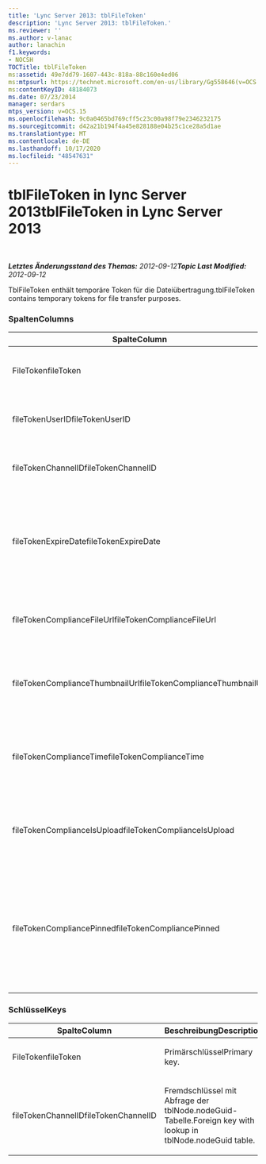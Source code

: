 ```yaml
---
title: 'Lync Server 2013: tblFileToken'
description: 'Lync Server 2013: tblFileToken.'
ms.reviewer: ''
ms.author: v-lanac
author: lanachin
f1.keywords:
- NOCSH
TOCTitle: tblFileToken
ms:assetid: 49e7dd79-1607-443c-818a-88c160e4ed06
ms:mtpsurl: https://technet.microsoft.com/en-us/library/Gg558646(v=OCS.15)
ms:contentKeyID: 48184073
ms.date: 07/23/2014
manager: serdars
mtps_version: v=OCS.15
ms.openlocfilehash: 9c0a0465bd769cff5c23c00a98f79e2346232175
ms.sourcegitcommit: d42a21b194f4a45e828188e04b25c1ce28a5d1ae
ms.translationtype: MT
ms.contentlocale: de-DE
ms.lasthandoff: 10/17/2020
ms.locfileid: "48547631"
---
```

# <a name="tblfiletoken-in-lync-server-2013"></a><span data-ttu-id="b56f1-103">tblFileToken in lync Server 2013</span><span class="sxs-lookup"><span data-stu-id="b56f1-103">tblFileToken in Lync Server 2013</span></span>

<div data-xmlns="http://www.w3.org/1999/xhtml">

<div class="topic" data-xmlns="http://www.w3.org/1999/xhtml" data-msxsl="urn:schemas-microsoft-com:xslt" data-cs="https://msdn.microsoft.com/">

<div data-asp="https://msdn2.microsoft.com/asp">



</div>

<div id="mainSection">

<div id="mainBody">

<span> </span>

<span data-ttu-id="b56f1-104">_**Letztes Änderungsstand des Themas:** 2012-09-12_</span><span class="sxs-lookup"><span data-stu-id="b56f1-104">_**Topic Last Modified:** 2012-09-12_</span></span>

<span data-ttu-id="b56f1-105">TblFileToken enthält temporäre Token für die Dateiübertragung.</span><span class="sxs-lookup"><span data-stu-id="b56f1-105">tblFileToken contains temporary tokens for file transfer purposes.</span></span>

### <a name="columns"></a><span data-ttu-id="b56f1-106">Spalten</span><span class="sxs-lookup"><span data-stu-id="b56f1-106">Columns</span></span>

<table>
<colgroup>
<col style="width: 33%" />
<col style="width: 33%" />
<col style="width: 33%" />
</colgroup>
<thead>
<tr class="header">
<th><span data-ttu-id="b56f1-107">Spalte</span><span class="sxs-lookup"><span data-stu-id="b56f1-107">Column</span></span></th>
<th><span data-ttu-id="b56f1-108">Typ</span><span class="sxs-lookup"><span data-stu-id="b56f1-108">Type</span></span></th>
<th><span data-ttu-id="b56f1-109">Beschreibung</span><span class="sxs-lookup"><span data-stu-id="b56f1-109">Description</span></span></th>
</tr>
</thead>
<tbody>
<tr class="odd">
<td><p><span data-ttu-id="b56f1-110">FileToken</span><span class="sxs-lookup"><span data-stu-id="b56f1-110">fileToken</span></span></p></td>
<td><p><span data-ttu-id="b56f1-111">nvarchar (50), nicht NULL</span><span class="sxs-lookup"><span data-stu-id="b56f1-111">nvarchar (50), not null</span></span></p></td>
<td><p><span data-ttu-id="b56f1-112">Eindeutiges Token (eine GUID).</span><span class="sxs-lookup"><span data-stu-id="b56f1-112">Unique token (a GUID).</span></span></p></td>
</tr>
<tr class="even">
<td><p><span data-ttu-id="b56f1-113">fileTokenUserID</span><span class="sxs-lookup"><span data-stu-id="b56f1-113">fileTokenUserID</span></span></p></td>
<td><p><span data-ttu-id="b56f1-114">int, nicht NULL</span><span class="sxs-lookup"><span data-stu-id="b56f1-114">int, not null</span></span></p></td>
<td><p><span data-ttu-id="b56f1-115">ID des Prinzipals, der die Datei überträgt.</span><span class="sxs-lookup"><span data-stu-id="b56f1-115">ID of the principal that is transferring the file.</span></span></p></td>
</tr>
<tr class="odd">
<td><p><span data-ttu-id="b56f1-116">fileTokenChannelID</span><span class="sxs-lookup"><span data-stu-id="b56f1-116">fileTokenChannelID</span></span></p></td>
<td><p><span data-ttu-id="b56f1-117">GUID, nicht NULL</span><span class="sxs-lookup"><span data-stu-id="b56f1-117">GUID, not null</span></span></p></td>
<td><p><span data-ttu-id="b56f1-118">GUID des Chatroomknotens.</span><span class="sxs-lookup"><span data-stu-id="b56f1-118">GUID of the chat room node.</span></span></p></td>
</tr>
<tr class="even">
<td><p><span data-ttu-id="b56f1-119">fileTokenExpireDate</span><span class="sxs-lookup"><span data-stu-id="b56f1-119">fileTokenExpireDate</span></span></p></td>
<td><p><span data-ttu-id="b56f1-120">datetime, nicht NULL</span><span class="sxs-lookup"><span data-stu-id="b56f1-120">datetime, not null</span></span></p></td>
<td><p><span data-ttu-id="b56f1-p101">Ablaufzeit. (Token laufen nach 30 Minuten ab, wenn sie nicht gebunden werden (siehe Beschreibungen in dieser Tabelle.)</span><span class="sxs-lookup"><span data-stu-id="b56f1-p101">Expiration time. (Tokens expire after 30 minutes, unless pinned (see the following descriptions in this column).</span></span></p></td>
</tr>
<tr class="odd">
<td><p><span data-ttu-id="b56f1-123">fileTokenComplianceFileUrl</span><span class="sxs-lookup"><span data-stu-id="b56f1-123">fileTokenComplianceFileUrl</span></span></p></td>
<td><p><span data-ttu-id="b56f1-124">nvarchar (256)</span><span class="sxs-lookup"><span data-stu-id="b56f1-124">nvarchar(256)</span></span></p></td>
<td><p><span data-ttu-id="b56f1-125">URL der übertragenen Datei (für den Kompatibilitätsdienst).</span><span class="sxs-lookup"><span data-stu-id="b56f1-125">URL of the transferred file (for Compliance service use).</span></span></p></td>
</tr>
<tr class="even">
<td><p><span data-ttu-id="b56f1-126">fileTokenComplianceThumbnailUrl</span><span class="sxs-lookup"><span data-stu-id="b56f1-126">fileTokenComplianceThumbnailUrl</span></span></p></td>
<td><p><span data-ttu-id="b56f1-127">nvarchar (256)</span><span class="sxs-lookup"><span data-stu-id="b56f1-127">nvarchar(256)</span></span></p></td>
<td><p><span data-ttu-id="b56f1-128">URL des Miniaturbilds der übertragenen Datei (für den Kompatibilitätsdienst).</span><span class="sxs-lookup"><span data-stu-id="b56f1-128">URL of the thumbnail for the transferred file (for Compliance service use).</span></span></p></td>
</tr>
<tr class="odd">
<td><p><span data-ttu-id="b56f1-129">fileTokenComplianceTime</span><span class="sxs-lookup"><span data-stu-id="b56f1-129">fileTokenComplianceTime</span></span></p></td>
<td><p><span data-ttu-id="b56f1-130">datetime2</span><span class="sxs-lookup"><span data-stu-id="b56f1-130">datetime2</span></span></p></td>
<td><p><span data-ttu-id="b56f1-131">Zeitstempel für die tatsächliche Dateiübertragung (für den Kompatibilitätsdienst).</span><span class="sxs-lookup"><span data-stu-id="b56f1-131">Timestamp for the actual file transfer operation (for Compliance service use).</span></span></p></td>
</tr>
<tr class="even">
<td><p><span data-ttu-id="b56f1-132">fileTokenComplianceIsUpload</span><span class="sxs-lookup"><span data-stu-id="b56f1-132">fileTokenComplianceIsUpload</span></span></p></td>
<td><p><span data-ttu-id="b56f1-133">Bit</span><span class="sxs-lookup"><span data-stu-id="b56f1-133">bit</span></span></p></td>
<td><p><span data-ttu-id="b56f1-134">True bei Upload; False bei Download (für den Kompatibilitätsdienst).</span><span class="sxs-lookup"><span data-stu-id="b56f1-134">True if upload; False if download (for Compliance service use).</span></span></p></td>
</tr>
<tr class="odd">
<td><p><span data-ttu-id="b56f1-135">fileTokenCompliancePinned</span><span class="sxs-lookup"><span data-stu-id="b56f1-135">fileTokenCompliancePinned</span></span></p></td>
<td><p><span data-ttu-id="b56f1-136">Bit, nicht NULL</span><span class="sxs-lookup"><span data-stu-id="b56f1-136">bit, not null</span></span></p></td>
<td><p><span data-ttu-id="b56f1-p102">True, wenn das Token gebunden ist. Wird verwendet, um das Token in der Tabelle zu behalten, bis die relevanten Felder vom Kompatibilitätsdienst abgerufen werden konnten.</span><span class="sxs-lookup"><span data-stu-id="b56f1-p102">True if token is pinned. It’s used to keep the token in the table until Compliance service has a chance to retrieve the relevant fields from it.</span></span></p></td>
</tr>
</tbody>
</table>


### <a name="keys"></a><span data-ttu-id="b56f1-139">Schlüssel</span><span class="sxs-lookup"><span data-stu-id="b56f1-139">Keys</span></span>

<table>
<colgroup>
<col style="width: 50%" />
<col style="width: 50%" />
</colgroup>
<thead>
<tr class="header">
<th><span data-ttu-id="b56f1-140">Spalte</span><span class="sxs-lookup"><span data-stu-id="b56f1-140">Column</span></span></th>
<th><span data-ttu-id="b56f1-141">Beschreibung</span><span class="sxs-lookup"><span data-stu-id="b56f1-141">Description</span></span></th>
</tr>
</thead>
<tbody>
<tr class="odd">
<td><p><span data-ttu-id="b56f1-142">FileToken</span><span class="sxs-lookup"><span data-stu-id="b56f1-142">fileToken</span></span></p></td>
<td><p><span data-ttu-id="b56f1-143">Primärschlüssel</span><span class="sxs-lookup"><span data-stu-id="b56f1-143">Primary key.</span></span></p></td>
</tr>
<tr class="even">
<td><p><span data-ttu-id="b56f1-144">fileTokenChannelID</span><span class="sxs-lookup"><span data-stu-id="b56f1-144">fileTokenChannelID</span></span></p></td>
<td><p><span data-ttu-id="b56f1-145">Fremdschlüssel mit Abfrage der tblNode.nodeGuid-Tabelle.</span><span class="sxs-lookup"><span data-stu-id="b56f1-145">Foreign key with lookup in tblNode.nodeGuid table.</span></span></p></td>
</tr>
</tbody>
</table>


</div>

<span> </span>

</div>

</div>

</div>

